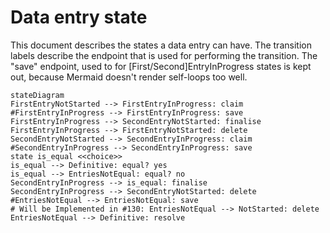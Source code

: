# Data entry state

This document describes the states a data entry can have.
The transition labels describe the endpoint that is used for performing the transition.
The "save" endpoint, used to for [First/Second]EntryInProgress states is kept out, because Mermaid doesn't render self-loops too well.

```mermaid
stateDiagram
FirstEntryNotStarted --> FirstEntryInProgress: claim
#FirstEntryInProgress --> FirstEntryInProgress: save
FirstEntryInProgress --> SecondEntryNotStarted: finalise
FirstEntryInProgress --> FirstEntryNotStarted: delete
SecondEntryNotStarted --> SecondEntryInProgress: claim
#SecondEntryInProgress --> SecondEntryInProgress: save
state is_equal <<choice>>
is_equal --> Definitive: equal? yes
is_equal --> EntriesNotEqual: equal? no
SecondEntryInProgress --> is_equal: finalise
SecondEntryInProgress --> SecondEntryNotStarted: delete
#EntriesNotEqual --> EntriesNotEqual: save
# Will be Implemented in #130: EntriesNotEqual --> NotStarted: delete
EntriesNotEqual --> Definitive: resolve
```
